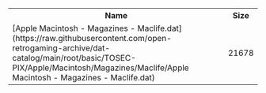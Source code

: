 <table>
<tr><th>Name</th><th>Size</th></tr>
<tr><td>
[Apple Macintosh - Magazines - Maclife.dat](https://raw.githubusercontent.com/open-retrogaming-archive/dat-catalog/main/root/basic/TOSEC-PIX/Apple/Macintosh/Magazines/Maclife/Apple Macintosh - Magazines - Maclife.dat)
</td><td>21678</td></tr>
</table>
